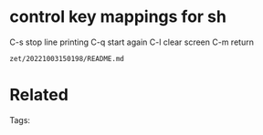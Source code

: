 # control key mappings for sh
  C-s stop line printing
    C-q start again
  C-l clear screen
  C-m return

` zet/20221003150198/README.md `

# Related


Tags:

    
